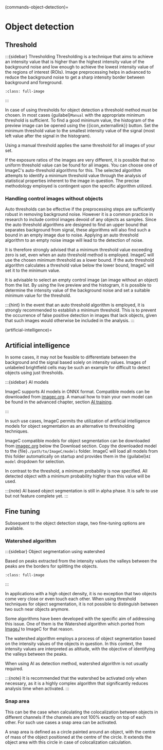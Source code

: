(commands-object-detection)=
# Object detection



## Threshold

:::{sidebar} Thresholding
Thresholding is a technique that aims to achieve an intensity value that is higher than the highest intensity value of the background noise and low enough to achieve the lowest intensity value of the regions of interest (ROIs).
Image preprocessing helps in advanced to reduce the background noise to get a sharp intensity border between background and foreground.

```{figure} images/threshold.drawio.svg
:class: full-image
```
:::

In case of using thresholds for object detection a threshold method must be chosen.
In most cases {guilabel}`Manual` with the appropriate minimum threshold is sufficient.
To find a good minimum value, the histogram of the preview image can be opened using the {{icon_externallink}} button.
Set the minimum threshold value to the smallest intensity value of the signal (most left value after the signal in the histogram).

Using a manual threshold applies the same threshold for all images of your set.

If the exposure ratios of the images are very different, it is possible that no uniform threshold value can be found for all images.
You can choose one of ImageC's auto-threshold algorithms for this.
The selected algorithm attempts to identify a minimum threshold value through the analysis of statistical properties inherent to the image in question. The precise methodology employed is contingent upon the specific algorithm utilized.  

### Handling control images without objects

Auto thresholds can be effective if the preprocessing steps are sufficiently robust in removing background noise.
However it is a common practice in research to include control images devoid of any objects as samples.
Since the auto threshold algorithms are designed to find an upper bound that separates background from signal, these algorithms will also find such a bound in an empty image due to noise.
Applying an auto threshold algorithm to an empty noise image will lead to the detection of noise.

It is therefore strongly advised that a minimum threshold value exceeding zero is set, even when an auto threshold method is employed.
ImageC will use the chosen minimum threshold as a lower bound.
If the auto threshold algorithm calculates a threshold value below the lower bound, ImageC will set it to the minimum value.

It is advisable to select an empty control image (an image without an object) from the list. 
By using the live preview and the histogram, it is possible to determine the intensity value of the background noise and set a suitable minimum value for the threshold.


:::{hint}
In the event that an auto threshold algorithm is employed, it is strongly recommended to establish a minimum threshold. 
This is to prevent the occurrence of false positive detection in images that lack objects, given that such images would otherwise be included in the analysis.
:::

(artificial-intelligence)=
## Artificial intelligence

In some cases, it may not be feasible to differentiate between the background and the signal based solely on intensity values.
Images of unlabeled brightfield cells may be such an example for difficult to detect objects using just thresholds.

:::{sidebar} AI models

ImageC supports AI models in ONNX format.
Compatible models can be downloaded from [imagec.org](https://imagec.org).
A manual how to train your own model can be found in the advanced chapter, section [AI training](ai-training).

:::

In such use cases, ImageC permits the utilization of artificial intelligence models for object segmentation as an alternative to thresholding techniques.

ImageC compatible models for object segmentation can be downloaded from [imagec.org](https://imagec.org) below the Download section.
Copy the downloaded model to the {file}`./path/to/ImageC/models` folder.
ImageC will load all models from this folder automatically on startup and provides them in the {guilabel}`AI model` dropdown for selection.

In contrast to the threshold, a minimum probability is now specified.
All detected object with a minimum probability higher than this value will be used.

:::{note}
AI based object segmentation is still in alpha phase.
It is safe to use but not feature complete yet.
:::


## Fine tuning

Subsequent to the object detection stage, two fine-tuning options are available.

### Watershed algorithm

:::{sidebar} Object segmentation using watershed

Based on peaks extracted from the intensity values the valleys between the peaks are the borders for splitting the objects.

```{figure} images/watershed.drawio.svg
:class: full-image
```

:::

In applications with a high object density, it is no exception that two objects come very close or even touch each other.
When using threshold techniques for object segmentation, it is not possible to distinguish between two such near objects anymore.

Some algorithms have been developed with the specific aim of addressing this issue.
One of them is the Watershed algorithm which ported from [ImageJ](https://imagej.net/imaging/watershed) to ImageC for that reason.

The watershed algorithm employs a process of object segmentation based on the intensity values of the objects in question. 
In this context, the intensity values are interpreted as altitude, with the objective of identifying the valleys between the peaks.

When using AI as detection method, watershed algorithm is not usually required.

:::{note}
It is recommended that the watershed be activated only when necessary, as it is a highly complex algorithm that significantly reduces analysis time when activated.
:::

### Snap area

This can be the case when calculating the colocalization between objects in different channels if the channels are not 100% exactly on top of each other.
For such use cases a snap area can be activated.

A snap area is defined as a circle painted around an object, with the centre of mass of the object positioned at the centre of the circle.
It extends the object area with this circle in case of colocalization calculation. 